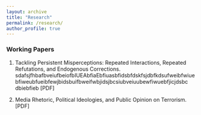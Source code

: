 ```yaml
---
layout: archive
title: "Research"
permalink: /research/
author_profile: true
---
```


### Working Papers
1. Tackling Persistent Misperceptions: Repeated Interactions, Repeated Refutations, and Endogenous Corrections. sdafsjfhbafbveiufbeiofbIUEAbfiaEbfiuasbfidsbfdskfsjdbfkdsufweibfwiuebfiweubfueibfewjbidsbuifbweifwbjidsjbcsiubveiuubewfiwuebfjicjdsbc dbiebfieb
[PDF]

2. Media Rhetoric, Political Ideologies, and Public Opinion on Terrorism.
[PDF]
